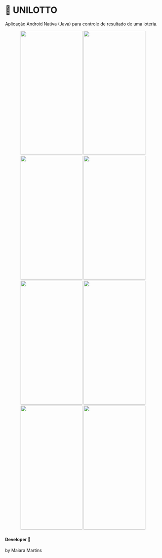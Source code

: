 # :unicorn: UNILOTTO 

Aplicação Android Nativa (Java) para controle de resultado de uma loteria.

<p align="center">
       <image width="200" height="400" src="https://github.com/MaiaraM/android-loterica/blob/master/imagens/screen.png"/>
       <image width="200" height="400" src="https://github.com/MaiaraM/android-loterica/blob/master/imagens/s1.png"/>
       <image width="200" height="400" src="https://github.com/MaiaraM/android-loterica/blob/master/imagens/s2.png"/>
       <image width="200" height="400" src="https://github.com/MaiaraM/android-loterica/blob/master/imagens/s3.png"/>
       <image width="200" height="400" src="https://github.com/MaiaraM/android-loterica/blob/master/imagens/s4.png"/>
       <image width="200" height="400" src="https://github.com/MaiaraM/android-loterica/blob/master/imagens/s5.png"/>
       <image width="200" height="400" src="https://github.com/MaiaraM/android-loterica/blob/master/imagens/s6.png"/>
       <image width="200" height="400" src="https://github.com/MaiaraM/android-loterica/blob/master/imagens/s7.png"/>

 </p>
 
 #### Developer :milky_way:
 by Maiara Martins 

